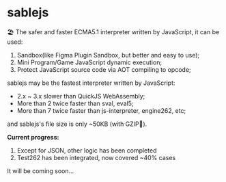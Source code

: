 # sablejs
🏖️ The safer and faster ECMA5.1 interpreter written by JavaScript, it can be used:
1. Sandbox(like Figma Plugin Sandbox, but better and easy to use);
2. Mini Program/Game JavaScript dynamic execution;
3. Protect JavaScript source code via AOT compiling to opcode;

sablejs may be the fastest interpreter written by JavaScript:
* 2.x ~ 3.x slower than QuickJS WebAssembly;
* More than 2 twice faster than sval, eval5;
* More than 7 twice faster than js-interpreter, engine262, etc;

and sablejs's file size is only ~50KB (with GZIP🥰).

**Current progress:**
1. Except for JSON, other logic has been completed
2. Test262 has been integrated, now covered ~40% cases

It will be coming soon...
